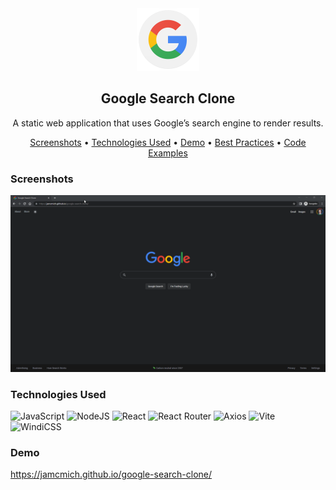 <section>
    <div align='center'>
        <img src='assets/google-icon.png' alt='Google Icon' width='100' height='100' />
        <h1>Google Search Clone</h1>
        <p>A static web application that uses Google’s search engine to render results.</p>
    </div>
    <p align='center'>
        <a href='#screenshots'>Screenshots</a> •
        <a href='#technologies-used'>Technologies Used</a> •
        <a href='#demo'>Demo</a> •
        <a href='#best-practices'>Best Practices</a> •
        <a href='#code-examples'>Code Examples</a>
    </p>
</section>

<section>
    <h3>Screenshots</h3>
    <img src='assets/demo.gif' />
</section>

### Technologies Used

![JavaScript](https://img.shields.io/badge/javascript-%23323330.svg?style=for-the-badge&logo=javascript&logoColor=%23F7DF1E) ![NodeJS](https://img.shields.io/badge/node.js-6DA55F?style=for-the-badge&logo=node.js&logoColor=white) ![React](https://img.shields.io/badge/react-%2320232a.svg?style=for-the-badge&logo=react&logoColor=%2361DAFB) ![React Router](https://img.shields.io/badge/React_Router-CA4245?style=for-the-badge&logo=react-router&logoColor=white) ![Axios](https://img.shields.io/badge/Axios-671DDF?style=for-the-badge&logo=axios&logoColor=white) ![Vite](https://img.shields.io/badge/vite-%23646CFF.svg?style=for-the-badge&logo=vite&logoColor=white) ![WindiCSS](https://img.shields.io/badge/windicss-48B0F1.svg?style=for-the-badge&logo=windi-css&logoColor=white)

<section>
    <h3>Demo</h3>
    <a href='https://jamcmich.github.io/google-search-clone/'>
        <p>https://jamcmich.github.io/google-search-clone/</p>
    </a>
</section>

